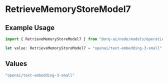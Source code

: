 # RetrieveMemoryStoreModel7

## Example Usage

```typescript
import { RetrieveMemoryStoreModel7 } from "@orq-ai/node/models/operations";

let value: RetrieveMemoryStoreModel7 = "openai/text-embedding-3-small";
```

## Values

```typescript
"openai/text-embedding-3-small"
```